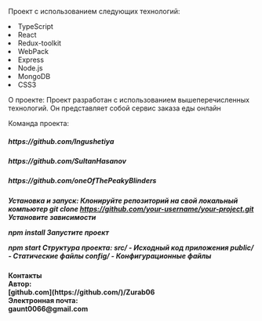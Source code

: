 Проект с использованием следующих технологий:
<li>TypeScript
<li>React
<li>Redux-toolkit
<li>WebPack
<li>Express
<li>Node.js
<li>MongoDB
<li>CSS3


О проекте:
Проект разработан с использованием вышеперечисленных технологий. Он представляет собой сервис заказа еды онлайн


 Команда проекта:
 <h5>https://github.com/Ingushetiya<h5/>
  <h5>https://github.com/SultanHasanov<h5/>
   <h5>https://github.com/oneOfThePeakyBlinders<h5/>

Установка и запуск:
Клонируйте репозиторий на свой локальный компьютер
git clone https://github.com/your-username/your-project.git
Установите зависимости

npm install
Запустите проект

npm start
Структура проекта:
src/ - Исходный код приложения
public/ - Статические файлы
config/ - Конфигурационные файлы
<h4>Контакты
<div>Автор:<div/> [github.com](https://github.com/)/Zurab06
<div>Электронная почта:<div/> 
gaunt0066@gmail.com
